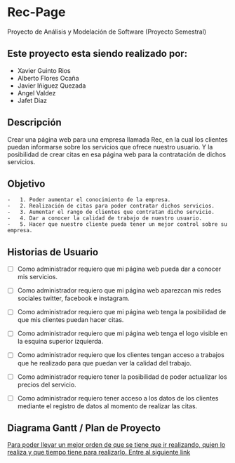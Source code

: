 # Rec-Page

Proyecto de Análisis y Modelación de Software (Proyecto Semestral)

## Este proyecto esta siendo realizado por:

-   Xavier Guinto Rios
-   Alberto Flores Ocaña
-   Javier Iñiguez Quezada
-   Angel Valdez
-   Jafet Diaz

## Descripción

Crear una página web para una empresa llamada Rec, en la cual los clientes puedan informarse sobre los servicios que ofrece nuestro usuario. Y la posibilidad de crear citas en esa página web para la contratación de dichos servicios.


## Objetivo

    -   1. Poder aumentar el conocimiento de la empresa.
    -   2. Realización de citas para poder contratar dichos servicios.
    -   3. Aumentar el rango de clientes que contratan dicho servicio.
    -   4. Dar a conocer la calidad de trabajo de nuestro usuario.
    -   5. Hacer que nuestro cliente pueda tener un mejor control sobre su empresa.

##  Historias de Usuario

-   [ ] Como administrador requiero que mi página web pueda dar a conocer mis servicios.
-   [ ] Como administrador requiero que mi página web aparezcan mis redes sociales twitter, facebook e instagram.
-   [ ] Como administrador requiero que mi página web tenga la posibilidad de que mis clientes puedan hacer citas.
-   [ ] Como administrador requiero que mi página web tenga el logo visible en la esquina superior izquierda.
-   [ ] Como administrador requiero que los clientes tengan acceso a trabajos que he realizado para que puedan ver la calidad del trabajo.
-   [ ] Como administrador requiero tener la posibilidad de poder actualizar los precios del servicio.
-   [ ] Como administrador requiero tener acceso a los datos de los clientes mediante el registro de datos al momento de realizar las citas.


## Diagrama Gantt / Plan de Proyecto

[Para poder llevar un mejor orden de que se tiene que ir realizando, quien lo realiza y que tiempo tiene para realizarlo. Entre al siguiente link](https://github.com/Xavatt/Rec-Page/blob/master/Proyecto%20Rec.pdf)


